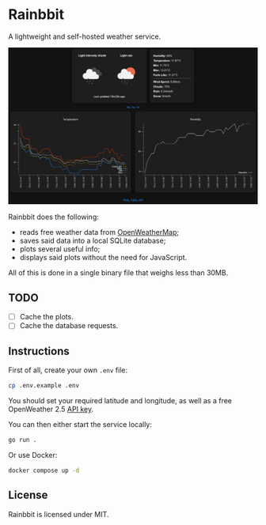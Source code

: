 # Rainbbit
A lightweight and self-hosted weather service.

![Desktop screenshot](/screenshots/desktop.png "Desktop")

Rainbbit does the following:
* reads free weather data from [OpenWeatherMap](https://openweathermap.org/);
* saves said data into a local SQLite database;
* plots several useful info;
* displays said plots without the need for JavaScript.

All of this is done in a single binary file that weighs less than 30MB.

## TODO
- [ ] Cache the plots.
- [ ] Cache the database requests.

## Instructions
First of all, create your own `.env` file:
```sh
cp .env.example .env
```

You should set your required latitude and longitude, as well as a free OpenWeather 2.5 [API key](https://home.openweathermap.org/api_keys).

You can then either start the service locally:
```sh
go run .
```

Or use Docker:
```sh
docker compose up -d
```

## License
Rainbbit is licensed under MIT.
